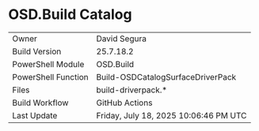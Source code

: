﻿# OSD.Build Catalog

| | |
|-|-|
| Owner | David Segura |
| Build Version | 25.7.18.2 |
| PowerShell Module | OSD.Build |
| PowerShell Function | Build-OSDCatalogSurfaceDriverPack |
| Files | build-driverpack.* |
| Build Workflow | GitHub Actions |
| Last Update | Friday, July 18, 2025 10:06:46 PM UTC |
